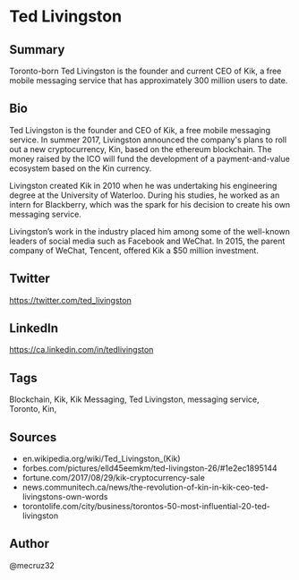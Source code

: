 # Ted Livingston

## Summary
Toronto-born Ted Livingston is the founder and current CEO of Kik, a free mobile messaging service that has approximately 300 million users to date. 

## Bio
Ted Livingston is the founder and CEO of Kik, a free mobile messaging service. In summer 2017, Livingston announced the company's plans to roll out a new cryptocurrency, Kin, based on the ethereum blockchain. The money raised by the ICO will fund the development of a payment-and-value ecosystem based on the Kin currency.

Livingston created Kik in 2010 when he was undertaking his engineering degree at the University of Waterloo. During his studies, he worked as an intern for Blackberry, which was the spark for his decision to create his own messaging service. 

Livingston’s work in the industry placed him among some of the well-known leaders of social media such as Facebook and WeChat. In 2015, the parent company of WeChat, Tencent, offered Kik a $50 million investment.

## Twitter
https://twitter.com/ted_livingston

## LinkedIn
https://ca.linkedin.com/in/tedlivingston

## Tags
Blockchain, Kik, Kik Messaging, Ted Livingston, messaging service, Toronto, Kin,

## Sources
- en.wikipedia.org/wiki/Ted_Livingston_(Kik)
- forbes.com/pictures/elld45eemkm/ted-livingston-26/#1e2ec1895144
- fortune.com/2017/08/29/kik-cryptocurrency-sale
- news.communitech.ca/news/the-revolution-of-kin-in-kik-ceo-ted-livingstons-own-words
- torontolife.com/city/business/torontos-50-most-influential-20-ted-livingston

## Author
@mecruz32
